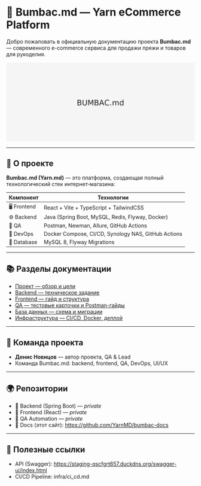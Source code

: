 # 🧶 Bumbac.md — Yarn eCommerce Platform

Добро пожаловать в официальную документацию проекта **Bumbac.md** —
современного e-commerce сервиса для продажи пряжи и товаров для рукоделия.

![Bumbac Logo](assets/img/bumbac_logo.png)

---

## 🧱 О проекте

**Bumbac.md (Yarn.md)** — это платформа, создающая полный технологический стек интернет‑магазина:

| Компонент | Технологии |
|------------|-------------|
| 🖥️ Frontend | React + Vite + TypeScript + TailwindCSS |
| ⚙️ Backend | Java (Spring Boot, MySQL, Redis, Flyway, Docker) |
| 🧪 QA | Postman, Newman, Allure, GitHub Actions |
| 🧰 DevOps | Docker Compose, CI/CD, Synology NAS, GitHub Actions |
| 💾 Database | MySQL 8, Flyway Migrations |

---

## 📚 Разделы документации

- [Проект — обзор и цели](project/overview.md)
- [Backend — техническое задание](backend/tech_spec.md)
- [Frontend — гайд и структура](frontend/tech_spec.md)
- [QA — тестовые карточки и Postman-гайды](qa/api_cards.md)
- [База данных — схема и миграции](db/schema_overview.md)
- [Инфраструктура — CI/CD, Docker, деплой](infra/ci_cd.md)

---

## 🧩 Команда проекта

- **Денис Новицов** — автор проекта, QA & Lead  
- Команда Bumbac.md: backend, frontend, QA, DevOps, UI/UX

---

## 🌍 Репозитории

- 🔗 Backend (Spring Boot) — *private*
- 🔗 Frontend (React) — *private*
- 🔗 QA Automation — *private*
- 🔗 Docs (этот сайт): https://github.com/YarnMD/bumbac-docs

---

## 🧭 Полезные ссылки

- API (Swagger): https://staging-qscfgrt657.duckdns.org/swagger-ui/index.html
- CI/CD Pipeline: infra/ci_cd.md
